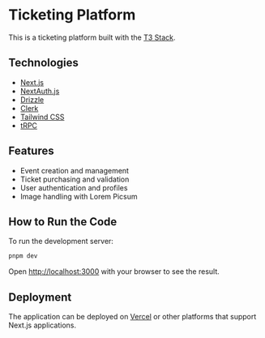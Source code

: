 # Ticketing Platform

This is a ticketing platform built with the [T3 Stack](https://create.t3.gg/).

## Technologies

- [Next.js](https://nextjs.org)
- [NextAuth.js](https://next-auth.js.org)
- [Drizzle](https://orm.drizzle.team)
- [Clerk](https://clerk.com)
- [Tailwind CSS](https://tailwindcss.com)
- [tRPC](https://trpc.io)

## Features

- Event creation and management
- Ticket purchasing and validation
- User authentication and profiles
- Image handling with Lorem Picsum

## How to Run the Code

To run the development server:

```bash
pnpm dev
```

Open [http://localhost:3000](http://localhost:3000) with your browser to see the result.

## Deployment

The application can be deployed on [Vercel](https://vercel.com) or other platforms that support Next.js applications.
